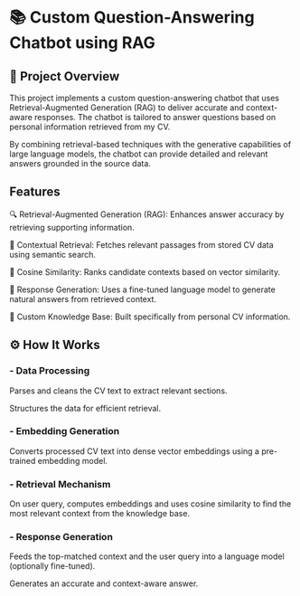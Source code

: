 # 📚 Custom Question-Answering Chatbot using RAG 

## 🧠  Project Overview
This project implements a custom question-answering chatbot that uses Retrieval-Augmented Generation (RAG) to deliver accurate and context-aware responses. The chatbot is tailored to answer questions based on personal information retrieved from my CV.

By combining retrieval-based techniques with the generative capabilities of large language models, the chatbot can provide detailed and relevant answers grounded in the source data.

## Features
🔍 Retrieval-Augmented Generation (RAG): Enhances answer accuracy by retrieving supporting information.

📄 Contextual Retrieval: Fetches relevant passages from stored CV data using semantic search.

🧮 Cosine Similarity: Ranks candidate contexts based on vector similarity.

🤖 Response Generation: Uses a fine-tuned language model to generate natural answers from retrieved context.

🧠 Custom Knowledge Base: Built specifically from personal CV information.

## ⚙️ How It Works
### - Data Processing

Parses and cleans the CV text to extract relevant sections.

Structures the data for efficient retrieval.

### - Embedding Generation

Converts processed CV text into dense vector embeddings using a pre-trained embedding model.

### - Retrieval Mechanism

On user query, computes embeddings and uses cosine similarity to find the most relevant context from the knowledge base.

### - Response Generation

Feeds the top-matched context and the user query into a language model (optionally fine-tuned).

Generates an accurate and context-aware answer.
